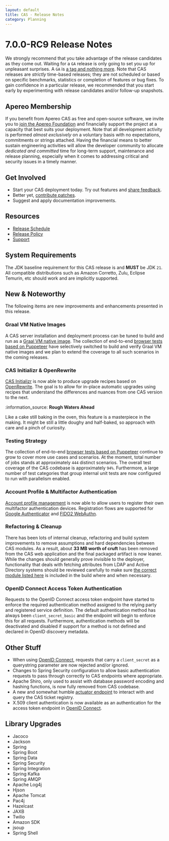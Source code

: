 ```yaml
---
layout: default
title: CAS - Release Notes
category: Planning
---
```


# 7.0.0-RC9 Release Notes

We strongly recommend that you take advantage of the release candidates as they come out. Waiting for a `GA` release is only going to set
you up for unpleasant surprises. A `GA` is [a tag and nothing more](https://apereo.github.io/2017/03/08/the-myth-of-ga-rel/). Note
that CAS releases are *strictly* time-based releases; they are not scheduled or based on specific benchmarks,
statistics or completion of features or bug fixes. To gain confidence in a particular
release, we recommended that you start early by experimenting with release candidates and/or follow-up snapshots.

## Apereo Membership

If you benefit from Apereo CAS as free and open-source software, we invite you
to [join the Apereo Foundation](https://www.apereo.org/content/apereo-membership)
and financially support the project at a capacity that best suits your deployment. Note that all development activity is performed
*almost exclusively* on a voluntary basis with no expectations, commitments or strings attached. Having the financial means to better
sustain engineering activities will allow the developer community to allocate *dedicated and committed* time for long-term support,
maintenance and release planning, especially when it comes to addressing critical and security issues in a timely manner.

## Get Involved

- Start your CAS deployment today. Try out features and [share feedback](/cas/Mailing-Lists.html).
- Better yet, [contribute patches](/cas/developer/Contributor-Guidelines.html).
- Suggest and apply documentation improvements.

## Resources

- [Release Schedule](https://github.com/apereo/cas/milestones)
- [Release Policy](/cas/developer/Release-Policy.html)
- [Support](https://apereo.github.io/cas/Support.html)

## System Requirements

The JDK baseline requirement for this CAS release is and **MUST** be JDK `21`. All compatible distributions
such as Amazon Corretto, Zulu, Eclipse Temurin, etc should work and are implicitly supported.

## New & Noteworthy

The following items are new improvements and enhancements presented in this release.

### Graal VM Native Images

A CAS server installation and deployment process can be tuned to build and run
as a [Graal VM native image](../installation/GraalVM-NativeImage-Installation.html).
The collection of end-to-end [browser tests based on Puppeteer](../../developer/Test-Process.html) have selectively switched
to build and verify Graal VM native images and we plan to extend the coverage to all such scenarios in the coming releases.

### CAS Initializr & OpenRewrite

[CAS Initializr](../installation/WAR-Overlay-Initializr.html) is now able to produce upgrade recipes based on [OpenRewrite](https://docs.openrewrite.org/).
The goal is to allow for in-place automatic upgrades using recipes that understand the differences and nuances from one CAS version to the next.

<div class="alert alert-info">:information_source: <strong>Rough Waters Ahead</strong><p>
Like a cake still baking in the oven, this feature is a masterpiece in the making. It might be still a little doughy and 
half-baked, so approach with care and a pinch of curiosity. </p></div>

### Testing Strategy

The collection of end-to-end [browser tests based on Puppeteer](../../developer/Test-Process.html) continue to grow to cover more use cases
and scenarios. At the moment, total number of jobs stands at approximately `444` distinct scenarios. The overall
test coverage of the CAS codebase is approximately `94%`. Furthermore, a large number of test categories that group internal unit tests
are now configured to run with parallelism enabled.

### Account Profile & Multifactor Authentication

[Account profile management](../registration/Account-Management-Overview.html) is now able to allow users to register their own multifactor authentication devices.
Registration flows are supported for [Google Authenticator](../mfa/GoogleAuthenticator-Authentication.html) 
and [FIDO2 WebAuthn](../mfa/FIDO2-WebAuthn-Authentication-Registration.html).

### Refactoring & Cleanup

There has been lots of internal cleanup, refactoring and build system improvements to remove assumptions and hard dependencies between CAS modules.
As a result, about **33 MB worth of cruft** has been removed from the CAS web application and the final packaged artifact is now leaner. While the changes
should generally prove invisible to the deployer, functionality that deals with fetching attributes from LDAP and Active Directory
systems should be reviewed carefully to make sure [the correct module listed here](../integration/Attribute-Resolution-LDAP.html) is included in the build
where and when necessary.

### OpenID Connect Access Token Authentication

Requests to the OpenID Connect access token endpoint have started to enforce the required authentication method
assigned to the relying party and registered service definition. The default authentication method has always been `client_secret_basic`
and the endpoint will begin to enforce this for all requests. Furthermore, authentication methods will be deactivated and disabled
if support for a method is not defined and declared in OpenID discovery metadata.

## Other Stuff

- When using [OpenID Connect](../protocol/OIDC-Protocol.html), requests that carry a `client_secret` as a querystring parameter are now rejected and/or ignored.
- Changes to Spring Security configuration to allow basic authentication requests to pass through correctly to CAS endpoints where appropriate.
- Apache Shiro, only used to assist with database password encoding and hashing functions, is now fully removed from CAS codebase.
- A new and somewhat humble [actuator endpoint](../ticketing/Configuring-Ticketing-Components.html) to interact with and query the CAS ticket registry.
- X.509 client authentication is now available as an authentication for the access token endpoint in [OpenID Connect](../protocol/OIDC-Protocol.html). 

## Library Upgrades
  
- Jacoco 
- Jackson
- Spring
- Spring Boot
- Spring Data
- Spring Security
- Spring Integration
- Spring Kafka
- Spring AMQP
- Apache Log4j
- Hjson
- Apache Tomcat
- Pac4j
- Hazelcast
- JAXB
- Twilio
- Amazon SDK
- jsoup
- Spring Shell
